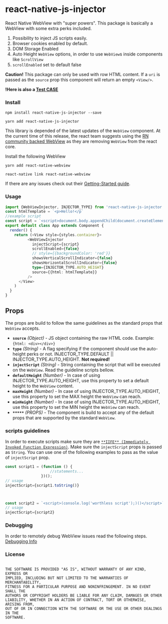 # react-native-js-injector
React Native WebView with "super powers". This package is basically a WebView with some extra perks included.

1. Possibility to inject JS scripts easily.
2. Browser cookies enabled by default. 
3. DOM Storage Enabled 
4. Auto Height `WebView` options, in order to use `WebView`s inside components like `ScrollView`
5. `scrollEnabled` set to default false


**Caution!** This package can only be used with row HTML content. If a `uri` is passed as the `source` prop this component will return an empty `<View/>`.

**!Here is also a [Test CASE](https://github.com/valdio/react-native-js-injector/blob/master/TestCase.md)**

### Install

```
npm install react-native-js-injector --save
```
    
```
yarn add react-native-js-injector
```

This library is depended of the latest updates of the `WebView` component. 
At the current time of this release, the react team suggests using the [RN community backed WebView](https://github.com/react-native-community/react-native-webview) as they are removing `WebView` from the react core.

Install the following WebView
```
yarn add react-native-webview

react-native link react-native-webview
```

If there are any issues check out their [Getting-Started guide](https://github.com/react-native-community/react-native-webview/blob/master/docs/Getting-Started.md).



### Usage

```typescript jsx
import {WebViewInjector, INJECTOR_TYPE} from 'react-native-js-injector'
const htmlTemplate = `<p>Hello!</p`
//example script
const script = `<script>document.body.appendChild(document.createElement("hr"));</script>`
export default class App extends Component {
  render() {
    return (<View style={styles.container}>
          <WebViewInjector
            injectScript={script}
            scrollEnabled={false}
            // style={{backgroundColor: 'red'}}
            showsVerticalScrollIndicator={false}
            showsHorizontalScrollIndicator={false}
            type={INJECTOR_TYPE.AUTO_HEIGHT}
            source={{html: htmlTemplate}}
          />
      </View>
    )
  }
}
```


## Props
The props are build to follow the same guidelines as the standard props that `WebView` accepts.

- **`source`** _(Object)_ - JS object containing the raw HTML code. Example: `{html: <div></div>}`
- **`type`** _(String)_ - A flag specifying if the component should use the auto-height perks or not. INJECTOR_TYPE.DEFAULT || INJECTOR_TYPE.AUTO_HEIGHT. **Not required!**
- **`injectScript`** _(String)_ - String containing the script that will be executed on the `WebView`. Read the guideline scripts bellow.
- **`defaultHeight`** _(Number)_ - In case of using INJECTOR_TYPE.AUTO_HEIGHT, use this property to set a default height to the `WebView` content.
- **`maxHeight`** _(Number)_ - In case of using INJECTOR_TYPE.AUTO_HEIGHT, use this property to set the MAX height the `WebView` can reach.
- **`minHeight`** _(Number)_ - In case of using INJECTOR_TYPE.AUTO_HEIGHT, use this property to set the MIN height the `WebView` can reach.
- **`*****`** _(PROPS)_ - The component is build to accept any of the default props that are supported by the standard `WebView`.

### scripts guidelines
In order to execute scripts make sure they are [`**IIFE** (Immediately Invoked Function Expression)`](https://developer.mozilla.org/en-US/docs/Glossary/IIFE).
Make sure the `injectScript` props is passed as `String`. You can use one of the following examples to pass as the value of `injectScript` prop. 

```typescript jsx
const script1 = (function () {
                    //statements...
                })();
// usage
injectScript={script1.toString()}



const script2 = `<script>(console.log('worthless script');)()</script>`
// usage
injectScript={script2}
``` 


### Debugging
In order to remotely debug WebView issues read the following steps.
[Debugging Info](https://github.com/valdio/react-native-js-injector/blob/master/Debugging.md)


### License

```

THE SOFTWARE IS PROVIDED "AS IS", WITHOUT WARRANTY OF ANY KIND, EXPRESS OR
IMPLIED, INCLUDING BUT NOT LIMITED TO THE WARRANTIES OF MERCHANTABILITY,
FITNESS FOR A PARTICULAR PURPOSE AND NONINFRINGEMENT. IN NO EVENT SHALL THE
AUTHORS OR COPYRIGHT HOLDERS BE LIABLE FOR ANY CLAIM, DAMAGES OR OTHER
LIABILITY, WHETHER IN AN ACTION OF CONTRACT, TORT OR OTHERWISE, ARISING FROM,
OUT OF OR IN CONNECTION WITH THE SOFTWARE OR THE USE OR OTHER DEALINGS IN THE
SOFTWARE.

```

